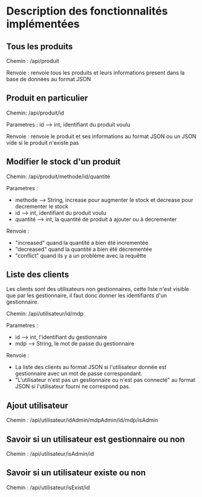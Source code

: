 # Description des fonctionnalités implémentées

## Tous les produits

Chemin : /api/produit

Renvoie : renvoie tous les produits et leurs informations present dans la base de données au format JSON

## Produit en particulier

Chemin: /api/produit/id

Parametres : id --> int, identifiant du produit voulu

Renvoie : renvoie le produit et ses informations au format JSON ou un JSON vide si le produit n'existe pas

## Modifier le stock d'un produit

Chemin: /api/produit/methode/id/quantité

Parametres : 
- methode --> String, increase pour augmenter le stock et decrease pour decrementer le stock
- id --> int, identifiant du produit voulu
- quantité --> int, la quantité de produit à ajouter ou à decrementer

Renvoie : 
- "increased" quand la quantité a bien été incrementée
- "decreased" quand la quantité a bien été décrementée
- "conflict" quand ils y a un problème avec la requêtte

## Liste des clients

Les clients sont des utilisateurs non gestionnaires, cette liste n'est visible que par les gestionnaire, il faut donc donner les identifiants d'un gestionnaire.

Chemin: /api/utilisateur/id/mdp

Parametres :
- id --> int, l'identifiant du gestionnaire
- mdp --> String, le mot de passe du gestionnaire

Renvoie :
- La liste des clients au format JSON si l'utilisateur donnée est gestionnaire avec un mot de passe correspondant.
- "L'utilisateur n'est pas un gestionnaire ou n'est pas connecté" au format JSON si l'utilisateur fourni ne correspond pas.

## Ajout utilisateur

Chemin : /api/utilisateur/idAdmin/mdpAdmin/id/mdp/isAdmin

## Savoir si un utilisateur est gestionnaire ou non

Chemin : /api/utilisateur/isAdmin/id

## Savoir si un utilisateur existe ou non

Chemin : /api/utilisateur/isExist/id